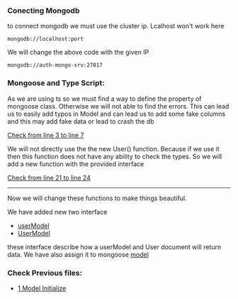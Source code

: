 ### Conecting Mongodb
to connect mongodb we must use the cluster ip. Lcalhost won't work here
```
mongodb://localhost:port
```
We will change the above code with the given IP
```
mongodb://auth-mongo-srv:27017
```

### Mongoose and Type Script:

As we are using ts so we must find a way to define the property of mongoose class. Otherwise we will not able to find the errors.
This can lead us to easily add typos in Model and can lead us to add some fake columns and this may add fake data or lead to crash the db

[Check from line 3 to line 7](https://github.com/aididalam/ticketing-ms/blob/237b770552eccc713ff7694de1c0f52a8acfdbc9/auth/src/models/user.ts#L3-L7)

We will not directly use the the new User() function. Because if we use it then this function does not have any ability
to check the types. So we will add a new function with the provided interface

[Check from line 21 to line 24](https://github.com/aididalam/ticketing-ms/blob/237b770552eccc713ff7694de1c0f52a8acfdbc9/auth/src/models/user.ts#L21-L24)

---

Now we will change these functions to make things beautiful.

We have added new two interface
- [userModel](#)
- [UserModel](#)

these interface describe how a userModel and User document will return data. We have also assign it to mongoose [model](#)

### Check Previous files:

- [1 Model Initialize](https://github.com/aididalam/ticketing-ms/tree/0ee48f002529076e3914ece0f3d7a4f622ea93e4)
